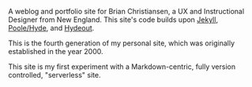 A weblog and portfolio site for Brian Christiansen, a UX and Instructional Designer from New England. This site's code builds upon [Jekyll](https://jekyllrb.com), [Poole/Hyde](https://github.com/poole/hyde), and [Hydeout](https://fongandrew.github.io/hydeout/).

This is the fourth generation of my personal site, which was originally established in the year 2000.

This site is my first experiment with a Markdown-centric, fully version controlled,  "serverless" site.